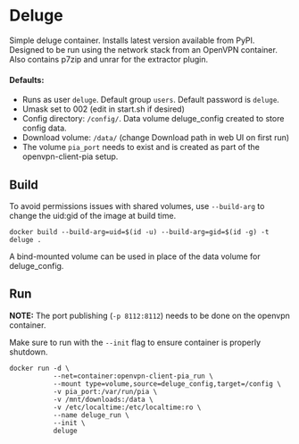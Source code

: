 # Deluge

Simple deluge container. Installs latest version available from PyPI. Designed
to be run using the network stack from an OpenVPN container. Also contains p7zip
and unrar for the extractor plugin.

#### Defaults:

- Runs as user `deluge`. Default group `users`. Default password is `deluge`.
- Umask set to 002 (edit in start.sh if desired)
- Config directory: `/config/`. Data volume deluge_config created to store
  config data.
- Download volume: `/data/` (change Download path in web UI on first run)
- The volume `pia_port` needs to exist and is created as part of the
  openvpn-client-pia setup.

## Build

To avoid permissions issues with shared volumes, use `--build-arg` to change the
uid:gid of the image at build time.

    docker build --build-arg=uid=$(id -u) --build-arg=gid=$(id -g) -t deluge .

A bind-mounted volume can be used in place of the data volume for deluge_config.

## Run

<b>NOTE:</b> The port publishing (`-p 8112:8112`) needs to be done on the
openvpn container.

Make sure to run with the `--init` flag to ensure container is properly
shutdown.

    docker run -d \
               --net=container:openvpn-client-pia_run \
               --mount type=volume,source=deluge_config,target=/config \
               -v pia_port:/var/run/pia \
               -v /mnt/downloads:/data \
               -v /etc/localtime:/etc/localtime:ro \
               --name deluge_run \
               --init \
               deluge
